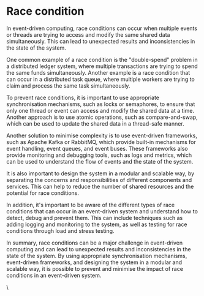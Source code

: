 # Race condition

In event-driven computing, race conditions can occur when multiple events or threads are trying to access and modify the same shared data simultaneously. This can lead to unexpected results and inconsistencies in the state of the system.

One common example of a race condition is the "double-spend" problem in a distributed ledger system, where multiple transactions are trying to spend the same funds simultaneously. Another example is a race condition that can occur in a distributed task queue, where multiple workers are trying to claim and process the same task simultaneously.

To prevent race conditions, it is important to use appropriate synchronisation mechanisms, such as locks or semaphores, to ensure that only one thread or event can access and modify the shared data at a time. Another approach is to use atomic operations, such as compare-and-swap, which can be used to update the shared data in a thread-safe manner.

Another solution to minimise complexity is to use event-driven frameworks, such as Apache Kafka or RabbitMQ, which provide built-in mechanisms for event handling, event queues, and event buses. These frameworks also provide monitoring and debugging tools, such as logs and metrics, which can be used to understand the flow of events and the state of the system.

It is also important to design the system in a modular and scalable way, by separating the concerns and responsibilities of different components and services. This can help to reduce the number of shared resources and the potential for race conditions.

In addition, it's important to be aware of the different types of race conditions that can occur in an event-driven system and understand how to detect, debug and prevent them. This can include techniques such as adding logging and monitoring to the system, as well as testing for race conditions through load and stress testing.

In summary, race conditions can be a major challenge in event-driven computing and can lead to unexpected results and inconsistencies in the state of the system. By using appropriate synchronisation mechanisms, event-driven frameworks, and designing the system in a modular and scalable way, it is possible to prevent and minimise the impact of race conditions in an event-driven system.

\
